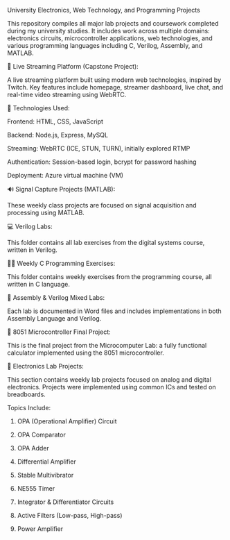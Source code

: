 University Electronics, Web Technology, and Programming Projects

This repository compiles all major lab projects and coursework completed during my university studies. It includes work across multiple domains: electronics circuits, microcontroller applications, web technologies, and various programming languages including C, Verilog, Assembly, and MATLAB.

📡 Live Streaming Platform (Capstone Project):

A live streaming platform built using modern web technologies, inspired by Twitch. Key features include homepage, streamer dashboard, live chat, and real-time video streaming using WebRTC.

🔧 Technologies Used:

Frontend: HTML, CSS, JavaScript

Backend: Node.js, Express, MySQL

Streaming: WebRTC (ICE, STUN, TURN), initially explored RTMP

Authentication: Session-based login, bcrypt for password hashing

Deployment: Azure virtual machine (VM)

🔊 Signal Capture Projects (MATLAB):

These weekly class projects are focused on signal acquisition and processing using MATLAB.

💻 Verilog Labs:

This folder contains all lab exercises from the digital systems course, written in Verilog.

👨‍💻 Weekly C Programming Exercises:

This folder contains weekly exercises from the programming course, all written in C language.

🧠 Assembly & Verilog Mixed Labs:

Each lab is documented in Word files and includes implementations in both Assembly Language and Verilog.

🧮 8051 Microcontroller Final Project:

This is the final project from the Microcomputer Lab: a fully functional calculator implemented using the 8051 microcontroller.


🔩 Electronics Lab Projects:

This section contains weekly lab projects focused on analog and digital electronics. Projects were implemented using common ICs and tested on breadboards.

Topics Include:

1. OPA (Operational Amplifier) Circuit

2. OPA Comparator

3. OPA Adder

4. Differential Amplifier

5. Stable Multivibrator

6. NE555 Timer

7. Integrator & Differentiator Circuits

8. Active Filters (Low-pass, High-pass)

9. Power Amplifier